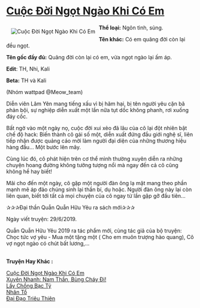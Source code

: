 <a href="https://utruyen.com/truyen/cuoc-doi-ngot-ngao-khi-co-em/19199/" title="Cuộc Đời Ngọt Ngào Khi Có Em"><h1>Cuộc Đời Ngọt Ngào Khi Có Em</h1></a><div style="display:table"><img align="right" style="float: left; padding: 10px;" src="https://utruyen.com/images/story/200x260/cuoc-doi-ngot-ngao-khi-co-em.jpg" alt="Cuộc Đời Ngọt Ngào Khi Có Em"><b>Thể loại:</b> Ngôn tình, sủng.<p></p><b>Tên khác:</b> Có em quãng đời còn lại đều ngọt.<p></p><b>Tên gốc đầy đủ:</b> Quãng đời còn lại có em, vừa ngọt ngào lại ấm áp.<p></p><b>Edit</b>: TH, Nhi, Kali <p></p><b>Beta:</b> TH và Kali<p></p>(Nhóm wattpad @Meow_team)<p></p>Diễn viên Lâm Yên mang tiếng xấu vì bị hãm hại, bị tên người yêu cặn bã phản bội, sự nghiệp diễn xuất một lần nữa tụt dốc không phanh, rơi xuống đáy cốc.<p></p>Bất ngờ vào một ngày nọ, cuộc đời xui xẻo đã lâu của cô lại đột nhiên bật chế độ hack: Biến thành cô gái số một, diễn xuất đứng đầu giới nghệ sĩ, liên tiếp nhận được quảng cáo mời làm người đại diện của những thương hiệu hàng đầu... Một bước lên mây.<p></p>Cùng lúc đó, cô phát hiện trên cơ thể mình thường xuyên diễn ra những chuyện hoang đường không tưởng tượng nổi mà ngay đến cả cô cũng không hề hay biết! <p></p>Mãi cho đến một ngày, cô gặp một người đàn ông lạ mặt mang theo phần mạnh mẽ áp đảo chúng sinh lại thần bí, dụ hoặc. Người đàn ông này lại còn liên quan, biết tới tất cả mọi chuyện của cô ngay từ lần gặp gỡ đầu tiên...<p></p>✰✰✰Đại thần Quẫn Quẫn Hữu Yêu ra sách mới✰✰✰<p></p>Ngày viết truyện: 29/6/2019.<p></p>Quẫn Quẫn Hữu Yêu 2019 ra tác phẩm mới, cùng tác giả của bộ truyện: Chọc tức vợ yêu - Mua một tặng một ( Cho em muôn trượng hào quang), Cô vợ ngọt ngào có chút bất lương,...</div><p><br><b>Truyện Hay Khác :</b></p><a href="https://utruyen.com/truyen/cuoc-doi-ngot-ngao-khi-co-em/19199/" alt="Cuộc Đời Ngọt Ngào Khi Có Em">Cuộc Đời Ngọt Ngào Khi Có Em</a><br/><a href="https://utruyen.com/truyen/xuyen-nhanh-nam-than-bung-chay-di/17066/" alt="Xuyên Nhanh: Nam Thần, Bùng Cháy Đi!">Xuyên Nhanh: Nam Thần, Bùng Cháy Đi!</a><br/><a href="https://github.com/quanluxury/ngontinhhot/tree/master/truyenhay/19139" alt="Lấy Chồng Bạc Tỷ">Lấy Chồng Bạc Tỷ</a><br/><a href="https://github.com/quanluxury/ngontinhhot/tree/master/truyenhay/19347" alt="Nhân Tổ">Nhân Tổ</a><br/><a href="https://www.google.com.bn/url?q=https%3A%2F%2Futruyen.com%2Ftruyen%2Fdai-dao-trieu-thien%2F17593%2F" alt="Đại Đạo Triêu Thiên">Đại Đạo Triêu Thiên</a><br/>